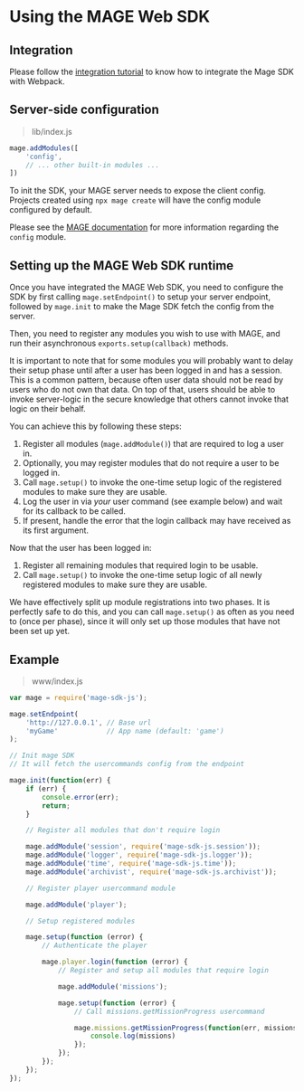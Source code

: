 # Using the MAGE Web SDK

## Integration

Please follow the [integration tutorial](./integrations) to know how to integrate the Mage SDK with Webpack.

## Server-side configuration

> lib/index.js

```javascript
mage.addModules([
	'config',
	// ... other built-in modules ...
])
```

To init the SDK, your MAGE server needs to expose the client config. Projects created
using `npx mage create` will have the config module configured by default.

Please see the [MAGE documentation](https://mage.github.io/mage#built-in-modules) for more information regarding the `config` module.

## Setting up the MAGE Web SDK runtime

Once you have integrated the MAGE Web SDK, you need to configure the SDK by first calling `mage.setEndpoint()` to setup your server endpoint, followed by `mage.init` to make the Mage SDK fetch the config from the server.

Then, you need to register any modules you wish to use with MAGE, and run their
asynchronous `exports.setup(callback)` methods.

It is important to note that for some modules you will probably want to delay their setup phase until after a user has
been logged in and has a session. This is a common pattern, because often user data should not be read by users who do
not own that data. On top of that, users should be able to invoke server-logic in the secure knowledge that others
cannot invoke that logic on their behalf.

You can achieve this by following these steps:

1. Register all modules (`mage.addModule()`) that are required to log a user in.
2. Optionally, you may register modules that do not require a user to be logged in.
3. Call `mage.setup()` to invoke the one-time setup logic of the registered modules to make sure they are usable.
4. Log the user in via *your* user command (see example below) and wait for its callback to be called.
5. If present, handle the error that the login callback may have received as its first argument.

Now that the user has been logged in:

1. Register all remaining modules that required login to be usable.
2. Call `mage.setup()` to invoke the one-time setup logic of all newly registered modules to make sure they are usable.

We have effectively split up module registrations into two phases. It is perfectly safe to do this, and you can call
`mage.setup()` as often as you need to (once per phase), since it will only set up those modules that have not been set
up yet.

## Example

> www/index.js

```javascript
var mage = require('mage-sdk-js');

mage.setEndpoint(
	'http://127.0.0.1', // Base url
	'myGame' 			// App name (default: 'game')
);

// Init mage SDK
// It will fetch the usercommands config from the endpoint

mage.init(function(err) {
	if (err) {
		console.error(err);
		return;
	}

	// Register all modules that don't require login

	mage.addModule('session', require('mage-sdk-js.session'));
	mage.addModule('logger', require('mage-sdk-js.logger'));
	mage.addModule('time', require('mage-sdk-js.time'));
	mage.addModule('archivist', require('mage-sdk-js.archivist'));

	// Register player usercommand module

	mage.addModule('player');

	// Setup registered modules

	mage.setup(function (error) {
		// Authenticate the player

		mage.player.login(function (error) {
			// Register and setup all modules that require login

			mage.addModule('missions');

			mage.setup(function (error) {
				// Call missions.getMissionProgress usercommand

				mage.missions.getMissionProgress(function(err, missions) {
					console.log(missions)
				});
			});
		});
	});
});
```
